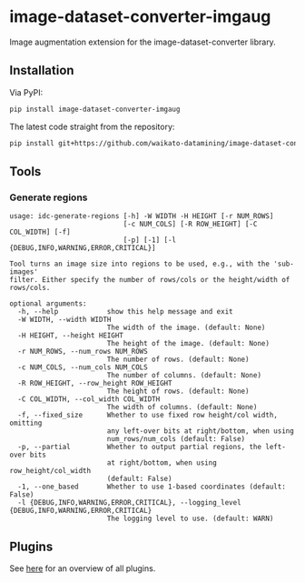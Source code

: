 # image-dataset-converter-imgaug
Image augmentation extension for the image-dataset-converter library.


## Installation

Via PyPI:

```bash
pip install image-dataset-converter-imgaug
```

The latest code straight from the repository:

```bash
pip install git+https://github.com/waikato-datamining/image-dataset-converter-imgaug.git
```

## Tools

### Generate regions

```
usage: idc-generate-regions [-h] -W WIDTH -H HEIGHT [-r NUM_ROWS]
                            [-c NUM_COLS] [-R ROW_HEIGHT] [-C COL_WIDTH] [-f]
                            [-p] [-1] [-l {DEBUG,INFO,WARNING,ERROR,CRITICAL}]

Tool turns an image size into regions to be used, e.g., with the 'sub-images'
filter. Either specify the number of rows/cols or the height/width of
rows/cols.

optional arguments:
  -h, --help            show this help message and exit
  -W WIDTH, --width WIDTH
                        The width of the image. (default: None)
  -H HEIGHT, --height HEIGHT
                        The height of the image. (default: None)
  -r NUM_ROWS, --num_rows NUM_ROWS
                        The number of rows. (default: None)
  -c NUM_COLS, --num_cols NUM_COLS
                        The number of columns. (default: None)
  -R ROW_HEIGHT, --row_height ROW_HEIGHT
                        The height of rows. (default: None)
  -C COL_WIDTH, --col_width COL_WIDTH
                        The width of columns. (default: None)
  -f, --fixed_size      Whether to use fixed row height/col width, omitting
                        any left-over bits at right/bottom, when using
                        num_rows/num_cols (default: False)
  -p, --partial         Whether to output partial regions, the left-over bits
                        at right/bottom, when using row_height/col_width
                        (default: False)
  -1, --one_based       Whether to use 1-based coordinates (default: False)
  -l {DEBUG,INFO,WARNING,ERROR,CRITICAL}, --logging_level {DEBUG,INFO,WARNING,ERROR,CRITICAL}
                        The logging level to use. (default: WARN)
```


## Plugins

See [here](plugins/README.md) for an overview of all plugins.

